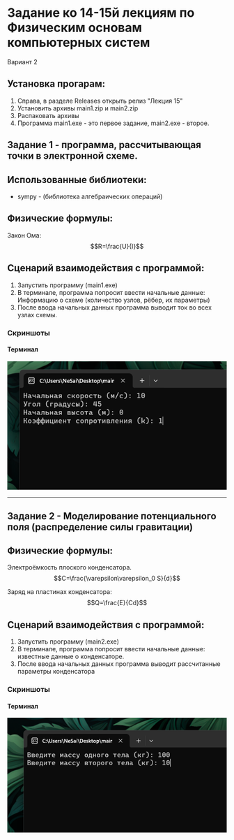 ﻿# Задание ко 14-15й лекциям по Физическим основам компьютерных систем

Вариант 2

## Установка прогарам:

1. Справа, в разделе Releases открыть релиз "Лекция 15"
2. Установить архивы main1.zip и main2.zip
3. Распаковать архивы
4. Программа main1.exe - это первое задание, main2.exe - второе.

## Задание 1 - программа, рассчитывающая точки в электронной схеме.

## Использованные библиотеки:

- sympy - (библиотека алгебраических операций)

## Физические формулы:

Закон Ома:
$$R=\frac{U}{I}$$

## Сценарий взаимодействия с программой:

1. Запустить программу (main1.exe)
2. В терминале, программа попросит ввести начальные данные: Информацию о схеме (количество узлов, рёбер, их параметры)
3. После ввода начальных данных программа выводит ток во всех узлах схемы.

### Скриншоты

#### Терминал

![terminal1](images/task1/terminal.png)


--- 


## Задание 2 - Моделирование потенциального поля (распределение силы гравитации)

## Физические формулы:

Электроёмкость плоского конденсатора.
$$C=\frac{\varepsilon\varepsilon_0 S}{d}$$

Заряд на пластинах конденсатора:
$$Q=\frac{E}{Cd}$$

## Сценарий взаимодействия с программой:

1. Запустить программу (main2.exe)
2. В терминале, программа попросит ввести начальные данные: известные данные о конденсаторе.
3. После ввода начальных данных программа выводит рассчитанные параметры конденсатора

### Скриншоты

#### Терминал

![terminal2](images/task2/terminal.png)
